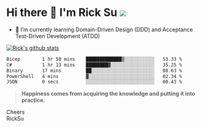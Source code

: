 # Hi there 👋 I'm Rick Su ![](https://komarev.com/ghpvc/?username=ricksu978)
<!--
**ricksu978/ricksu978** is a ✨ _special_ ✨ repository because its `README.md` (this file) appears on your GitHub profile.

Here are some ideas to get you started:

- 🔭 I’m currently working on ...
-->
- 🌱 I’m currently learning Domain-Driven Design (DDD) and Acceptance Test-Driven Development (ATDD)
<!--
- 👯 I’m looking to collaborate on ...
- 🤔 I’m looking for help with ...
- 💬 Ask me about ...
- 📫 How to reach me: ...
- 😄 Pronouns: ...
- ⚡ Fun fact: ...
-->
[![Rick's github stats](https://github-readme-stats.vercel.app/api?username=ricksu978&theme=dark)](https://github.com/ricksu978/ricksu978)

<!--START_SECTION:waka-->

```txt
Bicep        1 hr 50 mins    █████████████▒░░░░░░░░░░░   53.33 %
C#           1 hr 13 mins    ████████▓░░░░░░░░░░░░░░░░   35.25 %
Binary       17 mins         ██░░░░░░░░░░░░░░░░░░░░░░░   08.63 %
PowerShell   4 mins          ▓░░░░░░░░░░░░░░░░░░░░░░░░   02.34 %
JSON         0 secs          ░░░░░░░░░░░░░░░░░░░░░░░░░   00.43 %
```

<!--END_SECTION:waka-->

> **Happiness comes from acquiring the knowledge and putting it into practice.**

Cheers  
RickSu 
